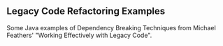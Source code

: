 ## Legacy Code Refactoring Examples ##

Some Java examples of Dependency Breaking Techniques from Michael Feathers' "Working Effectively with Legacy Code".
